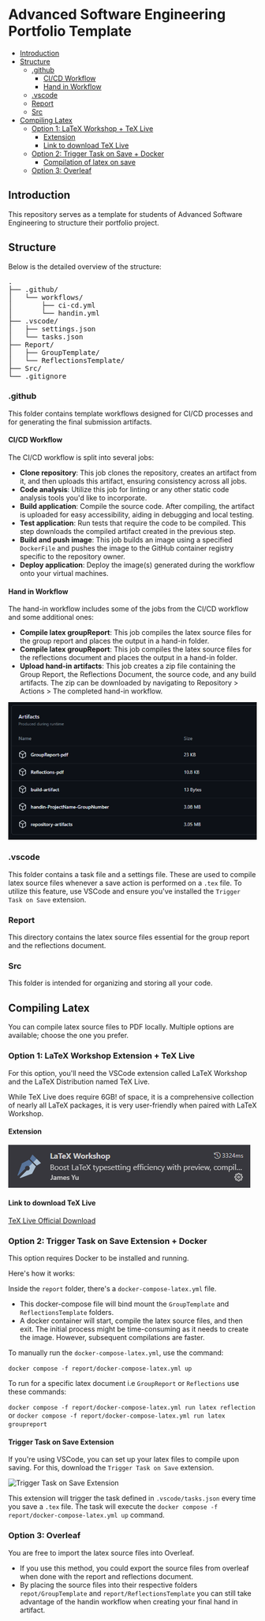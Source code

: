 # Advanced Software Engineering Portfolio Template

- [Introduction](#introduction)
- [Structure](#structure)
  - [.github](#github)
    - [CI/CD Workflow](#cicd-workflow)
    - [Hand in Workflow](#hand-in-workflow)
  - [.vscode](#vscode)
  - [Report](#report)
  - [Src](#src)
- [Compiling Latex](#compiling-latex)
  - [Option 1: LaTeX Workshop + TeX Live](#option-1-latex-workshop--tex-live)
    - [Extension](#extension)
    - [Link to download TeX Live](#link-to-download-tex-live)
  - [Option 2: Trigger Task on Save + Docker](#option-2-trigger-task-on-save--docker)
    - [Compilation of latex on save](#compilation-of-latex-on-save)
  - [Option 3: Overleaf](#option-3-overleaf)

## Introduction
This repository serves as a template for students of Advanced Software Engineering to structure their portfolio project.

## Structure
Below is the detailed overview of the structure:

<pre>
.
├── .github/
│   └── workflows/
│       ├── ci-cd.yml
│       └── handin.yml
├── .vscode/
│   ├── settings.json
│   └── tasks.json
├── Report/
│   ├── GroupTemplate/
│   └── ReflectionsTemplate/
├── Src/
└── .gitignore
</pre>

### .github
This folder contains template workflows designed for CI/CD processes and for generating the final submission artifacts.

#### CI/CD Workflow
The CI/CD workflow is split into several jobs:

- **Clone repository**: This job clones the repository, creates an artifact from it, and then uploads this artifact, ensuring consistency across all jobs.
- **Code analysis**: Utilize this job for linting or any other static code analysis tools you'd like to incorporate.
- **Build application**: Compile the source code. After compiling, the artifact is uploaded for easy accessibility, aiding in debugging and local testing.
- **Test application**: Run tests that require the code to be compiled. This step downloads the compiled artifact created in the previous step.
- **Build and push image**: This job builds an image using a specified `DockerFile` and pushes the image to the GitHub container registry specific to the repository owner.
- **Deploy application**: Deploy the image(s) generated during the workflow onto your virtual machines.

#### Hand in Workflow
The hand-in workflow includes some of the jobs from the CI/CD workflow and some additional ones:

- **Compile latex groupReport**: This job compiles the latex source files for the group report and places the output in a hand-in folder.
- **Compile latex groupReport**: This job compiles the latex source files for the reflections document and places the output in a hand-in folder.
- **Upload hand-in artifacts**: This job creates a zip file containing the Group Report, the Reflections Document, the source code, and any build artifacts. The zip can be downloaded by navigating to Repository > Actions > The completed hand-in workflow.

![Workflow Artifacts](images/artifacts.png)

### .vscode
This folder contains a task file and a settings file. These are used to compile latex source files whenever a save action is performed on a `.tex` file. To utilize this feature, use VSCode and ensure you've installed the `Trigger Task on Save` extension.

### Report
This directory contains the latex source files essential for the group report and the reflections document.

### Src
This folder is intended for organizing and storing all your code.

## Compiling Latex
You can compile latex source files to PDF locally. Multiple options are available; choose the one you prefer.

### Option 1: LaTeX Workshop Extension + TeX Live
For this option, you'll need the VSCode extension called LaTeX Workshop and the LaTeX Distribution named TeX Live.

While TeX Live does require 6GB! of space, it is a comprehensive collection of nearly all LaTeX packages, it is very user-friendly when paired with LaTeX Workshop.

#### Extension

![LaTeX Workshop Extension](images/workshop.png)

#### Link to download TeX Live
[TeX Live Official Download](https://www.tug.org/texlive/)

### Option 2: Trigger Task on Save Extension + Docker
This option requires Docker to be installed and running.

Here's how it works:

Inside the `report` folder, there's a `docker-compose-latex.yml` file.

- This docker-compose file will bind mount the `GroupTemplate` and `ReflectionsTemplate` folders.
- A docker container will start, compile the latex source files, and then exit. The initial process might be time-consuming as it needs to create the image. However, subsequent compilations are faster.

To manually run the `docker-compose-latex.yml`, use the command:

```docker compose -f report/docker-compose-latex.yml up```

To run for a specific latex document i.e `GroupReport` or `Reflections` use these commands:

```docker compose -f report/docker-compose-latex.yml run latex reflection```
or
```docker compose -f report/docker-compose-latex.yml run latex groupreport```

#### Trigger Task on Save Extension
If you're using VSCode, you can set up your latex files to compile upon saving. For this, download the `Trigger Task on Save` extension.

![Trigger Task on Save Extension](images/triggerTaskOnSave.png)

This extension will trigger the task defined in `.vscode/tasks.json` every time you save a `.tex` file. The task will execute the `docker compose -f report/docker-compose-latex.yml up` command.

### Option 3: Overleaf
You are free to import the latex source files into Overleaf.
- If you use this method, you could export the source files from overleaf when done with the report and reflections document.
- By placing the source files into their respective folders `repot/GroupTemplate` and `report/ReflectionsTemplate` you can still take advantage of the handin workflow when creating your final hand in artifact.